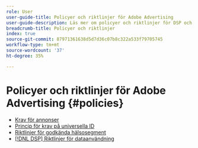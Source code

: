```yaml
---
role: User
user-guide-title: Policyer och riktlinjer för Adobe Advertising
user-guide-description: Läs mer om policyer och riktlinjer för DSP och [!DNL Advertising Search, Social, & Commerce].
breadcrumb-title: Policyer och riktlinjer
index: true
source-git-commit: 87971361638d5d7d36c07b8c322a533f79705745
workflow-type: tm+mt
source-wordcount: '37'
ht-degree: 35%

---
```



# Policyer och riktlinjer för Adobe Advertising {#policies}

+ [Krav för annonser](/help/policies/ad-requirements-policy.md)
+ [Princip för krav på universella ID](/help/policies/universal-id-policy.md)
+ [Riktlinjer för godkända hälsosegment](/help/policies/health-segment-guidelines.md)
+ [[!DNL DSP] Riktlinjer för dataanvändning](/help/policies/data-usage-guidelines.md)
